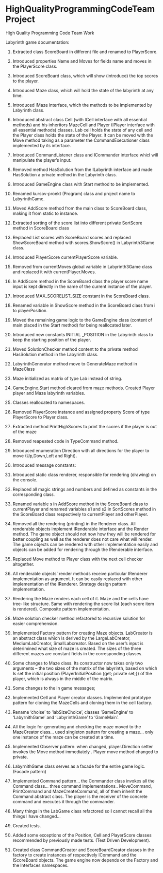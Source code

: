 HighQualityProgrammingCodeTeamProject
=====================================

High Quality Programming Code Team Work

Labyrinth game documentation:

1. Extracted class ScoreBoard in different file and renamed to PlayerScore.  
2. Introduced properties Name and Moves for fields name and moves in the PlayerScore class.  
3. Introduced ScoreBoard class, which will show (introduce) the top scores to the player.
4. Introduced Maze class, which will hold the state of the labyrinth at any time.
5. Introduced IMaze interface, which the methods to be implemented by Labyrinth class.
6. Introduced abstract class Cell (with ICell interface with all essential methods) and his inheritors MazeCell and Player (IPlayer interface with all essential methods) classes. Lab cell holds the state of any cell and the Player class holds the state of the Player. It can be moved with the Move method taking as a parameter the CommandExecutioner class implemented by its interface.
7. Introduced CommandListener class and ICommander interface whicl will manipulate the player’s input.
8. Removed method HasSolution from the ILabyrinth interface and made HasSolution a private method in the Labyrinth class.
9. Introduced GameEngine class with Start method to be implemented.
10. Renamed kursov-proekt (Program) class and project name to LabyrinthGame.
11. Moved AddScore method from the main class to ScoreBoard class, making it from static to instance.
12. Extracted sorting of the score list into different private SortScore method in ScoreBoard class
13. Replaced List<ScoreBoard> scores with ScoreBoard scores and replaced ShowScoreBoard method with scores.ShowScore() in Labyrinth3Game class. 
14. Introduced PlayerScore currentPlayerScore variable.
15. Removed from currentMoves global variable in Labyrinth3Game class and replaced it with currentPlayer.Moves.
16. In AddScore method in the ScoreBoard class the player score name input is kept directly in the name of the current instance of the player.
17. Introduced MAX_SCORELIST_SIZE constant in the ScoreBoard class.
18. Renamed variable in ShowScore method in the ScoreBoard class from i to playerPosition.
19. Moved the remaining game logic to the GameEngine class (content of main placed in the Start method) for being reallocated later.
20. Introduced new constants INITIAL _POSITION in the Labyrinth class to keep the starting position of the player.
21. Moved SolutionChecker method content to the private method HasSolution method in the Labyrinth class.
22. LabyrinthGenerator method move to GenerateMaze method in MazeClass
23. Maze initialized as matrix of type Lab instead of string.
24. GameEngine.Start method cleared from maze methods. Created Player player and Maze labyrinth variables.
25. Classes reallocated to namespaces.
26. Removed PlayerScore instance and assigned property Score of type PlayerScore to Player class.
27. Extracted method PrintHighScores to print the scores if the player is out of the maze 
28. Removed reapeated code in TypeCommand method.
29. Introduced enumeration Direction with all directions for the player to move (Up,Down,Left and Right).
30. Introduced message constants:
31. Introduced static class renderer, responsible for rendering (drawing) on the console.
32. Replaced all magic strings and numbers and defined as constants in the corresponding class.
33. Renamed variable s in AddScore method in the ScoreBoard class to currentPlayer and renamed variables s1 and s2 in SortScores method in the ScoreBoard class respectively to currentPlayer and otherPlayer.
34. Removed all the rendering (printing) in the Renderer class. All renderable objects implement IRenderable interface and the Render method. The game object should not now how they will be rendered for better coupling as well as the renderer does not care what will render. The game objects can be rendered with other implementation easily and objects can be added for rendering through the IRenderable interface.
35. Replaced Move method to Player class with the next cell checker altogether. 
36. All renderable objects’ render methods receive particular IRenderer implementation as argument. It can be easily replaced with other implementation of the IRenderer. Strategy design pattern implementation.
37. Rendering the Maze renders each cell of it. Maze and the cells have tree-like structure.  Same with rendering the score list (each score item is rendered). Composite pattern implementation.
38. Maze solution checker method refactored to recursive solution for easier comprehension.
39. Implemented Factory pattern for creating Maze objects. LabCreator is an abstract class which Is derived by the LargeLabCreator, MediumLabCreator, SmallLabcreator. Based on the user’s input is deterimined what size of maze is created. The sizes of the three different mazes are constant fields in the corresponding classes.
40. Some changes to Maze class. Its constructor now takes only two arguments – the two sizes of the matrix of the labyrinth, based on which Is set the initial position (PlayerInitialPosition {get; private set;}) of the player, which is always in the middle of the matrix.
41. Some changes to the in game messages;
42. Implemented Cell and Player creator classes. Implemented prototype pattern for cloning the MazeCells and cloning them in the cell factory.
43. Rename ‘choise’ to ‘labSizeChoice’, classes ‘GameEngine’ to ‘LabyrnithGame’ and ‘LabyrinthGame’ to ‘GameMain’.
44. All the logic for generating and checking the maze moved to the MazeCreator class… used singleton pattern for creating a maze… only one instance of the maze can be created at a time.
45. Implemented Observer pattern: when changed, player.Direction setter invokes the Move method immediately . Player move method changed to private.
46. LabyrnithGame class serves as a facade for the entire game logic. (Facade pattern)
47. Implemented Command pattern… the Commander class invokes all the Command class… three command implementations.. MoveCommand, PrintCommand and MazeCreateCommand, all of them inherit the Command abstract class. The player is the receiver of the concrete command and executes it through the commander.
48. Many things in the LabGame class refactored so I cannot recall all the things I have changed…
49. Created tests.
50. Added some exceptions of the Position, Cell and PlayerScore classes recommended by previously made tests. (Test Driven Development).

51. Created class CommandCreator and ScoreBoardCreator classes in the factory to create instances of respectively ICommand and the IScoreBoard objects. The game engine now depends on the Factory and the Interfaces namespaces.